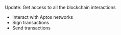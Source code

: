 Update:
Get access to all the blockchain interactions
- Interact with Aptos networks
- Sign transactions
- Send transactions